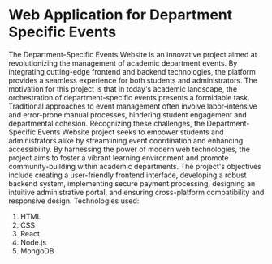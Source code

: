 # Web Application for Department Specific Events
The Department-Specific Events Website is an innovative project aimed at revolutionizing the management of academic department events. By integrating cutting-edge frontend and backend technologies, the platform provides a seamless experience for both students and administrators. 
The motivation for this project is that in today's academic landscape, the orchestration of department-specific events presents a formidable task. Traditional approaches to event management often involve labor-intensive and error-prone manual processes, hindering student engagement and departmental cohesion. Recognizing these challenges, the Department-Specific Events Website project seeks to empower students and administrators alike by streamlining event coordination and enhancing accessibility. By harnessing the power of modern web technologies, the project aims to foster a vibrant learning environment and promote community-building within academic departments.
The project's objectives include creating a user-friendly frontend interface, developing a robust backend system, implementing secure payment processing, designing an intuitive administrative portal, and ensuring cross-platform compatibility and responsive design.
Technologies used:
1. HTML
2. CSS
3. React
4. Node.js
5. MongoDB
